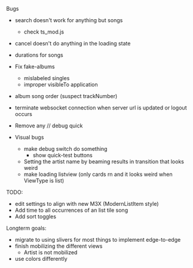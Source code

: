 Bugs
- search doesn't work for anything but songs
  - check ts_mod.js
- cancel doesn't do anything in the loading state
- durations for songs
- Fix fake-albums
  - mislabeled singles
  - improper visibleTo application
- album song order (suspect trackNumber)
- terminate websocket connection when server url is updated or logout occurs

- Remove any // debug quick

- Visual bugs
  - make debug switch do something
    - show quick-test buttons
  - Setting the artist name by beaming results in transition that looks weird
  - make loading listview (only cards rn and it looks weird when ViewType is list)

TODO:
- edit settings to align with new M3X (ModernListItem style)
- Add time to all occurrences of an list tile song
- Add sort toggles

Longterm goals:
- migrate to using slivers for most things to implement edge-to-edge
- finish mobilizing the different views
  - Artist is not mobilized
- use colors differently
